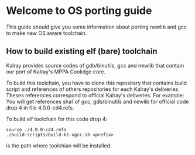 # Welcome to OS porting guide

This guide should give you some information about porting newlib and gcc to make new OS aware toolchain.

## How to build existing elf (bare) toolchain

Kalray provides source codes of gdb/binutils, gcc and newlib that contain our port of Kalray's MPPA Coolidge core.

To build this toolchain, you have to clone this repository that contains build script and references of others repositories for each Kalray's deliveries.
Theses references correspond to official Kalray's deliveries.
For example: You will get references sha1 of gcc, gdb/binutils and newlib for official code drop 4 in file 4.0.0-cd4.refs.

To build elf toolchain for this code drop 4:

```
source ./4.0.0-cd4.refs
./build-scripts/build-k1-xgcc.sh <prefix>
```
<prefix> is the path where toolchian will be installed.





